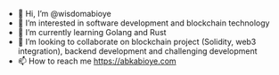 - 👋 Hi, I’m @wisdomabioye
- 👀 I’m interested in software development and blockchain technology
- 🌱 I’m currently learning Golang and Rust
- 💞️ I’m looking to collaborate on blockchain project (Solidity, web3 integration), backend development and challenging development
- 📫 How to reach me https://abkabioye.com

<!---
wisdomabioye/wisdomabioye is a ✨ special ✨ repository because its `README.md` (this file) appears on your GitHub profile.
You can click the Preview link to take a look at your changes.
--->
